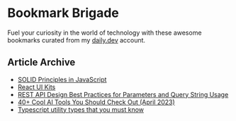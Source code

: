 # Bookmark Brigade
Fuel your curiosity in the world of technology with these awesome bookmarks curated from my [daily.dev](https://app.daily.dev/Anmol-Baranwal) account.

## Article Archive

<!-- DAILY-DEV-BOOKMARKS:START -->
- [SOLID Principles in JavaScript](https://app.daily.dev/posts/knkof7hXM?utm_source=rss&utm_medium=bookmarks&utm_campaign=iWZFqWGzJuZ3TMf4ZW9aZ)
- [React UI Kits](https://app.daily.dev/posts/64bffed928742525bbab0da6b3db80ca?utm_source=rss&utm_medium=bookmarks&utm_campaign=iWZFqWGzJuZ3TMf4ZW9aZ)
- [REST API Design Best Practices for Parameters and Query String Usage](https://app.daily.dev/posts/332708909d7aff932b6337d35c61333c?utm_source=rss&utm_medium=bookmarks&utm_campaign=iWZFqWGzJuZ3TMf4ZW9aZ)
- [40+ Cool AI Tools You Should Check Out &lpar;April 2023&rpar;](https://app.daily.dev/posts/mcCRnGOyp?utm_source=rss&utm_medium=bookmarks&utm_campaign=iWZFqWGzJuZ3TMf4ZW9aZ)
- [Typescript utility types that you must know](https://app.daily.dev/posts/FaHbH1Oaz?utm_source=rss&utm_medium=bookmarks&utm_campaign=iWZFqWGzJuZ3TMf4ZW9aZ)
<!-- DAILY-DEV-BOOKMARKS:END -->
